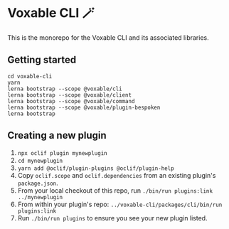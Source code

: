 # Voxable CLI 🪄

This is the monorepo for the Voxable CLI and its associated libraries.

## Getting started

```console
cd voxable-cli
yarn
lerna bootstrap --scope @voxable/cli
lerna bootstrap --scope @voxable/client
lerna bootstrap --scope @voxable/command
lerna bootstrap --scope @voxable/plugin-bespoken
lerna bootstrap
```

## Creating a new plugin

1. `npx oclif plugin mynewplugin`
2. `cd mynewplugin`
3. `yarn add @oclif/plugin-plugins @oclif/plugin-help`
4. Copy `oclif.scope` and `oclif.dependencies` from an existing plugin's `package.json`.
5. From your local checkout of this repo, run `./bin/run plugins:link ../mynewplugin`
6. From within your plugin's repo: `../voxable-cli/packages/cli/bin/run plugins:link`
7. Run `./bin/run plugins` to ensure you see your new plugin listed.
